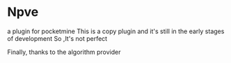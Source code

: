 # Npve
a plugin for pocketmine
This is a copy plugin and it's
still in the early stages of development
So ,It's not perfect

Finally, thanks to the algorithm provider
